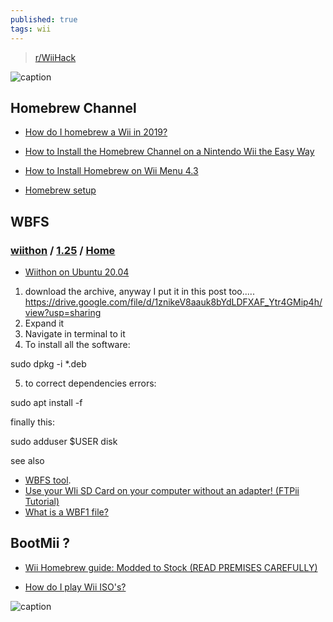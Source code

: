 ```yaml
---
published: true
tags: wii
---
```

> [r/WiiHack](https://www.reddit.com/r/WiiHacks/)

![caption](https://styles.redditmedia.com/t5_2rh8x/styles/image_widget_9ct6e2ln8my71.png) 

## Homebrew Channel

- [How do I homebrew a Wii in 2019?](https://www.reddit.com/r/WiiHacks/comments/bo6154/how_do_i_homebrew_a_wii_in_2019/)

- [How to Install the Homebrew Channel on a Nintendo Wii the Easy Way](https://www.howtogeek.com/210185/how-to-install-the-homebrew-channel-on-a-nintendo-wii-the-easy-way/)
- [How to Install Homebrew on Wii Menu 4.3](https://www.wikihow.com/Install-Homebrew-on-Wii-Menu-4.3)
- [Homebrew setup](https://wiibrew.org/wiki/Homebrew_setup)

## WBFS

### [wiithon](https://doc.ubuntu-fr.org/wiithon) / [1.25](https://gbatemp.net/threads/wiithon-1-0-imho-best-wbfs-manager-for-linux.165139/) / [Home](https://launchpad.net/wiithon)

- [Wiithon on Ubuntu 20.04](https://www.linux.org/threads/wiithon-on-ubuntu-20-04.30119/)

1. download the archive, anyway I put it in this post too.....
    https://drive.google.com/file/d/1znikeV8aauk8bYdLDFXAF_Ytr4GMip4h/view?usp=sharing
2. Expand it
3. Navigate in terminal to it
4. To install all the software:

sudo dpkg -i *.deb

5. to correct dependencies errors:

sudo apt install -f

finally this:

sudo adduser $USER disk


see also
- [WBFS tool](http://wiki.gbatemp.net/wiki/WBFS_Managers).
- [Use your WIi SD Card on your computer without an adapter! (FTPii Tutorial)](https://www.youtube.com/watch?v=_IlisbJqrKA)
- [What is a WBF1 file?](https://fileinfo.com/extension/wbf1)

## BootMii ?

- [Wii Homebrew guide: Modded to Stock (READ PREMISES CAREFULLY)](https://www.reddit.com/r/WiiHacks/comments/tbzky7/wii_homebrew_guide_modded_to_stock_read_premises/)

- [How do I play Wii ISO's?](https://www.reddit.com/r/WiiHacks/comments/6tsg42/how_do_i_play_wii_isos/)

![caption](https://i.redd.it/mtzt9gdhqk2a1.png)

